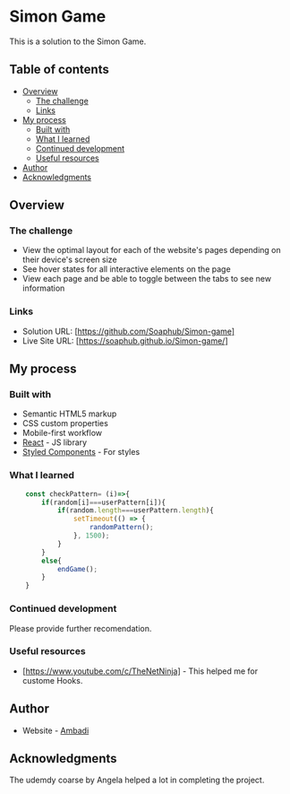# Simon Game

This is a solution to the Simon Game.

## Table of contents

- [Overview](#overview)
  - [The challenge](#the-challenge)
  - [Links](#links)
- [My process](#my-process)
  - [Built with](#built-with)
  - [What I learned](#what-i-learned)
  - [Continued development](#continued-development)
  - [Useful resources](#useful-resources)
- [Author](#author)
- [Acknowledgments](#acknowledgments)

## Overview

### The challenge

- View the optimal layout for each of the website's pages depending on their device's screen size
- See hover states for all interactive elements on the page
- View each page and be able to toggle between the tabs to see new information

### Links

- Solution URL: [https://github.com/Soaphub/Simon-game]
- Live Site URL: [https://soaphub.github.io/Simon-game/]

## My process

### Built with

- Semantic HTML5 markup
- CSS custom properties
- Mobile-first workflow
- [React](https://reactjs.org/) - JS library
- [Styled Components](https://styled-components.com/) - For styles

### What I learned
```js
    const checkPattern= (i)=>{
        if(random[i]===userPattern[i]){
            if(random.length===userPattern.length){
                setTimeout(() => {
                    randomPattern();
                }, 1500);
            }
        }
        else{
            endGame();
        }
    }
```

### Continued development

Please provide further recomendation.


### Useful resources

- [https://www.youtube.com/c/TheNetNinja] - This helped me for custome Hooks. 

## Author

- Website - [Ambadi](https://soaphub.github.io/Simon-game/)


## Acknowledgments

The udemdy coarse by Angela helped a lot in completing the project.


